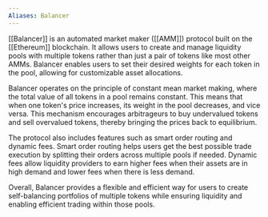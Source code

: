 ```yaml
---
Aliases: Balancer
---
```


[[Balancer]] is an automated market maker ([[AMM]]) protocol built on the [[Ethereum]] blockchain. It allows users to create and manage liquidity pools with multiple tokens rather than just a pair of tokens like most other AMMs. Balancer enables users to set their desired weights for each token in the pool, allowing for customizable asset allocations.

Balancer operates on the principle of constant mean market making, where the total value of all tokens in a pool remains constant. This means that when one token's price increases, its weight in the pool decreases, and vice versa. This mechanism encourages arbitrageurs to buy undervalued tokens and sell overvalued tokens, thereby bringing the prices back to equilibrium.

The protocol also includes features such as smart order routing and dynamic fees. Smart order routing helps users get the best possible trade execution by splitting their orders across multiple pools if needed. Dynamic fees allow liquidity providers to earn higher fees when their assets are in high demand and lower fees when there is less demand.

Overall, Balancer provides a flexible and efficient way for users to create self-balancing portfolios of multiple tokens while ensuring liquidity and enabling efficient trading within those pools.